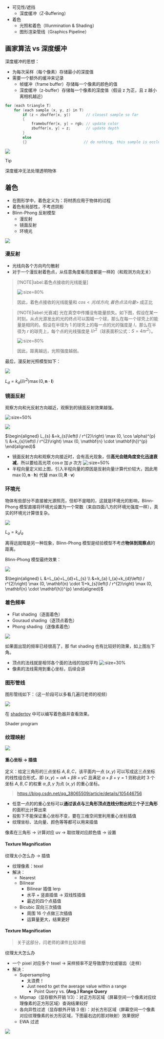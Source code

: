 - 可见性/遮挡
  - 深度缓冲（Z-Buffering）
- 着色
  - 光照和着色（Illunmination & Shading）
  - 图形渲染管线（Graphics Pipeline）

## 画家算法 vs 深度缓冲

深度缓冲的思想：
- 为每次采样（每个像素）存储最小的深度值
- 需要一个额外的缓冲来记录
  - 帧缓冲（frame buffer）存储每一个像素的颜色的值
  - 深度缓冲（z-buffer）存储每一个像素的深度值（假设 z 为正，且 z 越小离相机越近）

```cpp
for (each triangle T)
    for (each sample (x, y, z) in T)
        if (z < zbuffer[x, y])       // closest sample so far
        {
            framebuffer[x, y] = rgb; // update color
            zbuffer[x, y] = z;       // update depth
        }
        else
        {}                          // do nothing, this sample is occluded
```

![](_images/0709-01.png)

> [!TIP]
> 深度缓冲无法处理透明物体

## 着色

- 在图形学中，着色定义为：将材质应用于物体的过程
- 着色有局部性，不考虑阴影
- Blinn-Phong 反射模型
  - 漫反射
  - 镜面反射
  - 环境光

![](_images/0709-02.png)

### 漫反射

- 光线向各个方向均匀散射
- 对于一个漫反射着色点，从任意角度看亮度都是一样的（和观测方向无关）

> [!NOTE|label:着色点接收的光线能量]
>
> ![](_images/0709-05.png ':size=80%')
>
> 因此，着色点接收的光线能量和 $cos<光线方向, 着色点法向量>$ 成正比

> [!NOTE|label:光衰减]
> 光在真空中传播没有能量损失。如下图，假设在某一时刻，从点光源发出的光的终点可以围城一个球，那么在每一个球壳上的能量是相同的。假设在半径为 $1$ 的球壳上的每一点的光的强度是 $I$，那么在半径为 $r$ 的球壳上，每个点的光线强度是 $I/r^2$（球表面积公式：$S = 4 \pi r^2$）。
>
> ![](_images/0709-03.png ':size=80%')
>
> 因此，距离越远，光照强度越弱。

最后，漫反射光照模型如下：

![](_images/0709-04.png)

$L_{d}=k_{d}\left(I / r^{2}\right) \max (0, \mathbf{n} \cdot \mathbf{l})$


### 镜面反射

观察方向和光反射方向越近，观察到的镜面反射效果越强。

![](_images/0709-06.png ':size=50%')

![](_images/0709-07.png)

$\begin{aligned} L_{s} &=k_{s}\left(I / r^{2}\right) \max (0, \cos \alpha)^{p} \\ &=k_{s}\left(I / r^{2}\right) \max (0, \mathbf{n} \cdot \mathbf{h})^{p} \end{aligned}$

- 镜面反射方向和观察方向接近时，会有高光现象，但**高光会随角度变化迅速衰减**，所以要给高光项 $\cos \alpha$ 加 $p$ 次方
  ![](_images/0709-09.png ':size=50%')
- 半程向量定义如上图，引入半程向量的原因是反射向量计算代价较大，因此用 $\max(0, \mathbf{n} \cdot \mathbf{h})$ 代替 $\max(0, \mathbf{R} \cdot \mathbf{v})$

### 环境光

物体有些部分不直接被光源照亮，但却不是暗的，这就是环境光的影响，Blinn-Phong 模型直接将环境光设置为一个常数（来自四面八方的环境光强度一样），真实的环境光计算很复杂。

![](_images/0709-08.png)

$L_{a}=k_{a} I_{a}$

离得远就暗是另一种现象，Blinn-Phong 模型是经验模型不考虑**物体到观察点**的距离。

Blinn-Phong 模型最终效果：

![](_images/0709-10.png)

$\begin{aligned} L &=L_{a}+L_{d}+L_{s} \\ &=k_{a} I_{a}+k_{d}\left(I / r^{2}\right) \max (0, \mathbf{n} \cdot 1)+k_{s}\left(I / r^{2}\right) \max (0, \mathbf{n} \cdot \mathbf{h})^{p} \end{aligned}$

### 着色频率

- Flat shading（逐面着色）
- Gouraud shading（逐顶点着色）
- Phong shading（逐像素着色）

![](_images/0709-11.png)

如果面出现的频率已经很高了，那 flat shading 也有比较好的效果，如上图左下角。

- 顶点的法线就是相邻各个面的法线的加权平均
  ![](_images/0709-12.png ':size=30%')
- 像素的法线需用到重心坐标，后续会讲

### 图形管线

图形管线如下：（这一阶段可以多看几遍闫老师的视频）

![](_images/0709-13.png)

在 [shadertoy](https://www.shadertoy.com/) 中可以编写着色器并查看效果。


Shader program

### 纹理映射

![](_images/0709-14.png)

#### 重心坐标 -> 插值

定义：给定三角形的三点坐标 $A, B, C$，该平面内一点 $(x,y)$ 可以写成这三点坐标的线性组合形式，即 $(x,y) = \alpha A+\beta B+ \gamma C$ 且满足 $\alpha + \beta + \gamma=1$ 则称此时 3 个坐标 $A, B, C$ 的权重 $\alpha, \beta ,\gamma$ 为点 $(x,y)$ 的重心坐标。

> https://blog.csdn.net/qq_38065509/article/details/105446756

- 任意一点的的重心坐标可以**通过该点与三角形顶点连线分割出的三个子三角形**的面积比计算出来
- 投影下不能保证重心坐标不变，要在三维空间里利用重心坐标插值
- 纹理坐标、法向量、颜色等等都可以用来插值


像素在三角形 -> 计算对应 uv -> 取纹理对应颜色值 -> 设置

#### Texture Magnification

纹理太小怎么办 -> 插值

- 纹理像素：texel
- 解决：
  - Nearest
  - Bilinear
    - Bilinear 插值 lerp
    - 水平 + 竖直插值 -> 双线性插值
    - 最近的四个点插值
  - Bicubic 双向三次插值
    - 周围 16 个点做三次插值
    - 运算量更大，结果更好

#### Texture Magnification

> 关于这部分，闫老师的课件比较详细

纹理太大怎么办

- 一个 pixel 对应多个 texel -> 采样频率不足导致摩尔纹或锯齿（走样）
- 解决：
  - Supersampling
    - 太浪费！
    - Just need to get the average value within a range
        - Point Query vs. **(Avg.) Range Query**
  - Mipmap（显存额外开销 1/3）：对正方形区域（屏幕空间一个像素对应纹理像素的正方形区域）查询结果较好
  - 各向异性过滤（显存额外开销 3 倍）：对长方形区域（屏幕空间一个像素对应纹理像素的长方形区域，下图最右边的那对映射）效果很好
  - EWA 过滤

![](_images/0709-15.png)